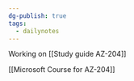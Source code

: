 ```yaml
---
dg-publish: true
tags:
  - dailynotes
---
```

Working on [[Study guide AZ-204]]

[[Microsoft Course for AZ-204]]
